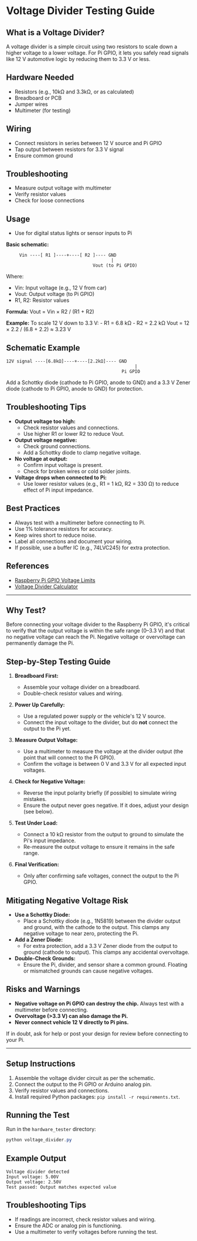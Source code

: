 # Voltage Divider Testing Guide

## What is a Voltage Divider?
A voltage divider is a simple circuit using two resistors to scale down a higher voltage to a lower voltage. For Pi GPIO, it lets you safely read signals like 12 V automotive logic by reducing them to 3.3 V or less.

## Hardware Needed
- Resistors (e.g., 10kΩ and 3.3kΩ, or as calculated)
- Breadboard or PCB
- Jumper wires
- Multimeter (for testing)

## Wiring
- Connect resistors in series between 12 V source and Pi GPIO
- Tap output between resistors for 3.3 V signal
- Ensure common ground

## Troubleshooting
- Measure output voltage with multimeter
- Verify resistor values
- Check for loose connections

## Usage
- Use for digital status lights or sensor inputs to Pi

**Basic schematic:**

```
	 Vin ----[ R1 ]----+----[ R2 ]---- GND
										|
								 Vout (to Pi GPIO)
```

Where:
- Vin: Input voltage (e.g., 12 V from car)
- Vout: Output voltage (to Pi GPIO)
- R1, R2: Resistor values

**Formula:**
		Vout = Vin × R2 / (R1 + R2)

**Example:**
To scale 12 V down to 3.3 V:
		- R1 = 6.8 kΩ
		- R2 = 2.2 kΩ
		Vout = 12 × 2.2 / (6.8 + 2.2) ≈ 3.23 V

## Schematic Example

```
12V signal ----[6.8kΩ]----+----[2.2kΩ]---- GND
												 |
											Pi GPIO
```

Add a Schottky diode (cathode to Pi GPIO, anode to GND) and a 3.3 V Zener diode (cathode to Pi GPIO, anode to GND) for protection.

## Troubleshooting Tips

- **Output voltage too high:**
	- Check resistor values and connections.
	- Use higher R1 or lower R2 to reduce Vout.
- **Output voltage negative:**
	- Check ground connections.
	- Add a Schottky diode to clamp negative voltage.
- **No voltage at output:**
	- Confirm input voltage is present.
	- Check for broken wires or cold solder joints.
- **Voltage drops when connected to Pi:**
	- Use lower resistor values (e.g., R1 = 1 kΩ, R2 = 330 Ω) to reduce effect of Pi input impedance.

## Best Practices

- Always test with a multimeter before connecting to Pi.
- Use 1% tolerance resistors for accuracy.
- Keep wires short to reduce noise.
- Label all connections and document your wiring.
- If possible, use a buffer IC (e.g., 74LVC245) for extra protection.

## References

- [Raspberry Pi GPIO Voltage Limits](https://www.raspberrypi.com/documentation/computers/raspberry-pi.html#gpio-voltage-levels)
- [Voltage Divider Calculator](https://www.digikey.com/en/resources/conversion-calculators/conversion-calculator-voltage-divider)

---

## Why Test?
Before connecting your voltage divider to the Raspberry Pi GPIO, it's critical to verify that the output voltage is within the safe range (0–3.3 V) and that no negative voltage can reach the Pi. Negative voltage or overvoltage can permanently damage the Pi.

## Step-by-Step Testing Guide

1. **Breadboard First:**
	- Assemble your voltage divider on a breadboard.
	- Double-check resistor values and wiring.

2. **Power Up Carefully:**
	- Use a regulated power supply or the vehicle's 12 V source.
	- Connect the input voltage to the divider, but do **not** connect the output to the Pi yet.

3. **Measure Output Voltage:**
	- Use a multimeter to measure the voltage at the divider output (the point that will connect to the Pi GPIO).
	- Confirm the voltage is between 0 V and 3.3 V for all expected input voltages.

4. **Check for Negative Voltage:**
	- Reverse the input polarity briefly (if possible) to simulate wiring mistakes.
	- Ensure the output never goes negative. If it does, adjust your design (see below).

5. **Test Under Load:**
	- Connect a 10 kΩ resistor from the output to ground to simulate the Pi's input impedance.
	- Re-measure the output voltage to ensure it remains in the safe range.

6. **Final Verification:**
	- Only after confirming safe voltages, connect the output to the Pi GPIO.

## Mitigating Negative Voltage Risk

- **Use a Schottky Diode:**
  - Place a Schottky diode (e.g., 1N5819) between the divider output and ground, with the cathode to the output. This clamps any negative voltage to near zero, protecting the Pi.
- **Add a Zener Diode:**
  - For extra protection, add a 3.3 V Zener diode from the output to ground (cathode to output). This clamps any accidental overvoltage.
- **Double-Check Grounds:**
  - Ensure the Pi, divider, and sensor share a common ground. Floating or mismatched grounds can cause negative voltages.

## Risks and Warnings

- **Negative voltage on Pi GPIO can destroy the chip.** Always test with a multimeter before connecting.
- **Overvoltage (>3.3 V) can also damage the Pi.**
- **Never connect vehicle 12 V directly to Pi pins.**

If in doubt, ask for help or post your design for review before connecting to your Pi.

---

## Setup Instructions
1. Assemble the voltage divider circuit as per the schematic.
2. Connect the output to the Pi GPIO or Arduino analog pin.
3. Verify resistor values and connections.
4. Install required Python packages: `pip install -r requirements.txt`.

## Running the Test
Run in the `hardware_tester` directory:
```powershell
python voltage_divider.py
```

## Example Output
```
Voltage divider detected
Input voltage: 5.00V
Output voltage: 2.50V
Test passed: Output matches expected value
```

## Troubleshooting Tips
- If readings are incorrect, check resistor values and wiring.
- Ensure the ADC or analog pin is functioning.
- Use a multimeter to verify voltages before running the test.
